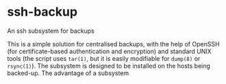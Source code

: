 ssh-backup
==========

An ssh subsystem for backups

This is a simple solution for centralised backups, with the help of OpenSSH (for certificate-based authentication and encryption) and standard UNIX tools (the script uses `tar(1)`, but it is easily modifiable for `dump(8)` or `rsync(1)`). The subsystem is designed to be installed on the hosts being backed-up. The advantage of a subsystem

